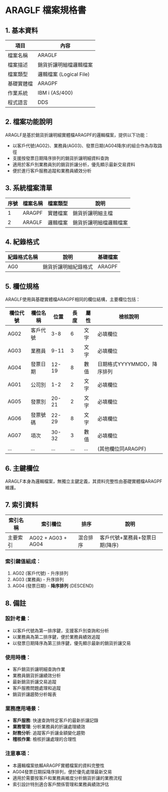 # ARAGLF 檔案規格書

## 1. 基本資料

| 項目 | 內容 |
|------|------|
| 檔案名稱 | ARAGLF |
| 檔案描述 | 銷貨折讓明細檔邏輯檔案 |
| 檔案類型 | 邏輯檔案 (Logical File) |
| 基礎實體檔 | ARAGPF |
| 作業系統 | IBM i (AS/400) |
| 程式語言 | DDS |

## 2. 檔案功能說明

ARAGLF是基於銷貨折讓明細實體檔ARAGPF的邏輯檔案，提供以下功能：
- 以客戶代號(AG02)、業務員(AG03)、發票日期(AG04降序)的組合作為存取路徑
- 支援按發票日期降序排列的銷貨折讓明細資料查詢
- 適用於客戶別業務員別的銷貨折讓分析，優先顯示最新交易資料
- 便於進行客戶服務追蹤和業務員績效分析

## 3. 系統檔案清單

| 序號 | 檔案名稱 | 檔案類型 | 說明 |
|------|----------|----------|------|
| 1 | ARAGPF | 實體檔案 | 銷貨折讓明細主檔 |
| 2 | ARAGLF | 邏輯檔案 | 銷貨折讓明細檔邏輯檔案 |

## 4. 紀錄格式

| 紀錄格式名稱 | 說明 | 基礎檔案 |
|--------------|------|----------|
| AG0 | 銷貨折讓明細紀錄格式 | ARAGPF |

## 5. 欄位規格

ARAGLF使用與基礎實體檔ARAGPF相同的欄位結構，主要欄位包括：

| 欄位代號 | 欄位名稱 | 位置 | 長度 | 屬性 | 檢核說明 |
|----------|----------|------|------|------|----------|
| AG02 | 客戶代號 | 3-8 | 6 | 文字 | 必填欄位 |
| AG03 | 業務員 | 9-11 | 3 | 文字 | 必填欄位 |
| AG04 | 發票日期 | 12-19 | 8 | 數值 | 日期格式YYYYMMDD，降序排列 |
| AG01 | 公司別 | 1-2 | 2 | 文字 | 必填欄位 |
| AG05 | 發票別 | 20-21 | 2 | 文字 | 必填欄位 |
| AG06 | 發票號碼 | 22-29 | 8 | 文字 | 必填欄位 |
| AG07 | 項次 | 30-32 | 3 | 數值 | 必填欄位 |
| ... | ... | ... | ... | ... | (其他欄位同ARAGPF) |

## 6. 主鍵欄位

ARAGLF本身為邏輯檔案，無獨立主鍵定義，其資料完整性由基礎實體檔ARAGPF維護。

## 7. 索引資料

| 索引名稱 | 索引欄位 | 排序 | 說明 |
|----------|----------|------|------|
| 主要索引 | AG02 + AG03 + AG04 | 混合排序 | 客戶代號+業務員+發票日期(降序) |

### 索引鍵值組成：
1. AG02 (客戶代號) - 升序排列
2. AG03 (業務員) - 升序排列
3. AG04 (發票日期) - **降序排列** (DESCEND)

## 8. 備註

### 設計考量：
- 以客戶代號為第一排序鍵，支援客戶別查詢和分析
- 以業務員為第二排序鍵，便於業務員績效追蹤
- 以發票日期降序為第三排序鍵，優先顯示最新的銷貨折讓交易

### 使用時機：
- 客戶銷貨折讓明細查詢作業
- 業務員銷貨折讓績效分析
- 最新銷貨折讓交易追蹤
- 客戶服務問題處理和追蹤
- 銷貨折讓趨勢分析報表

### 業務應用場景：
- **客戶服務**: 快速查詢特定客戶的最新折讓記錄
- **業務管理**: 分析業務員的折讓處理績效
- **財務分析**: 追蹤客戶折讓金額變化趨勢
- **稽核作業**: 檢核折讓處理的合理性

### 注意事項：
- 本邏輯檔案依賴ARAGPF實體檔案的資料完整性
- AG04發票日期採降序排列，便於優先處理最新交易
- 適用於需要按客戶和業務員維度分析銷貨折讓的業務流程
- 索引設計特別適合客戶關係管理和業務員績效評估 
